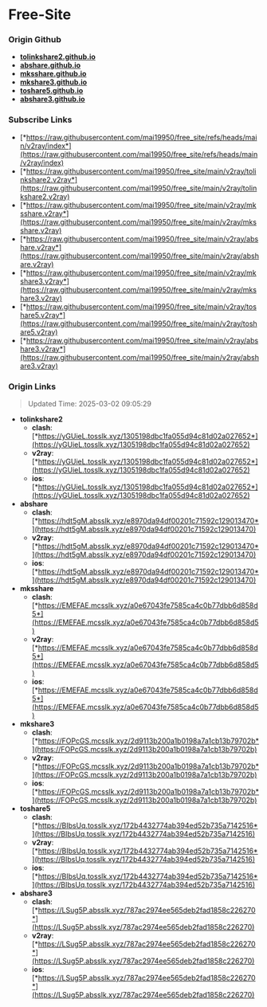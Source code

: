 # Free-Site

### Origin Github

- [**tolinkshare2.github.io**](https://github.com/tolinkshare2/tolinkshare2.github.io)
- [**abshare.github.io**](https://github.com/abshare/abshare.github.io)
- [**mksshare.github.io**](https://github.com/mksshare/mksshare.github.io)
- [**mkshare3.github.io**](https://github.com/mkshare3/mkshare3.github.io)
- [**toshare5.github.io**](https://github.com/toshare5/toshare5.github.io)
- [**abshare3.github.io**](https://github.com/abshare3/abshare3.github.io)

### Subscribe Links

- [*https://raw.githubusercontent.com/mai19950/free_site/refs/heads/main/v2ray/index*](https://raw.githubusercontent.com/mai19950/free_site/refs/heads/main/v2ray/index)
- [*https://raw.githubusercontent.com/mai19950/free_site/main/v2ray/tolinkshare2.v2ray*](https://raw.githubusercontent.com/mai19950/free_site/main/v2ray/tolinkshare2.v2ray)
- [*https://raw.githubusercontent.com/mai19950/free_site/main/v2ray/mksshare.v2ray*](https://raw.githubusercontent.com/mai19950/free_site/main/v2ray/mksshare.v2ray)
- [*https://raw.githubusercontent.com/mai19950/free_site/main/v2ray/abshare.v2ray*](https://raw.githubusercontent.com/mai19950/free_site/main/v2ray/abshare.v2ray)
- [*https://raw.githubusercontent.com/mai19950/free_site/main/v2ray/mkshare3.v2ray*](https://raw.githubusercontent.com/mai19950/free_site/main/v2ray/mkshare3.v2ray)
- [*https://raw.githubusercontent.com/mai19950/free_site/main/v2ray/toshare5.v2ray*](https://raw.githubusercontent.com/mai19950/free_site/main/v2ray/toshare5.v2ray)
- [*https://raw.githubusercontent.com/mai19950/free_site/main/v2ray/abshare3.v2ray*](https://raw.githubusercontent.com/mai19950/free_site/main/v2ray/abshare3.v2ray)

### Origin Links

> Updated Time: 2025-03-02 09:05:29

- **tolinkshare2**
  - **clash**: [*https://yGUieL.tosslk.xyz/1305198dbc1fa055d94c81d02a027652*](https://yGUieL.tosslk.xyz/1305198dbc1fa055d94c81d02a027652)
  - **v2ray**: [*https://yGUieL.tosslk.xyz/1305198dbc1fa055d94c81d02a027652*](https://yGUieL.tosslk.xyz/1305198dbc1fa055d94c81d02a027652)
  - **ios**: [*https://yGUieL.tosslk.xyz/1305198dbc1fa055d94c81d02a027652*](https://yGUieL.tosslk.xyz/1305198dbc1fa055d94c81d02a027652)
- **abshare**
  - **clash**: [*https://hdt5gM.absslk.xyz/e8970da94df00201c71592c129013470*](https://hdt5gM.absslk.xyz/e8970da94df00201c71592c129013470)
  - **v2ray**: [*https://hdt5gM.absslk.xyz/e8970da94df00201c71592c129013470*](https://hdt5gM.absslk.xyz/e8970da94df00201c71592c129013470)
  - **ios**: [*https://hdt5gM.absslk.xyz/e8970da94df00201c71592c129013470*](https://hdt5gM.absslk.xyz/e8970da94df00201c71592c129013470)
- **mksshare**
  - **clash**: [*https://EMEFAE.mcsslk.xyz/a0e67043fe7585ca4c0b77dbb6d858d5*](https://EMEFAE.mcsslk.xyz/a0e67043fe7585ca4c0b77dbb6d858d5)
  - **v2ray**: [*https://EMEFAE.mcsslk.xyz/a0e67043fe7585ca4c0b77dbb6d858d5*](https://EMEFAE.mcsslk.xyz/a0e67043fe7585ca4c0b77dbb6d858d5)
  - **ios**: [*https://EMEFAE.mcsslk.xyz/a0e67043fe7585ca4c0b77dbb6d858d5*](https://EMEFAE.mcsslk.xyz/a0e67043fe7585ca4c0b77dbb6d858d5)
- **mkshare3**
  - **clash**: [*https://FOPcGS.mcsslk.xyz/2d9113b200a1b0198a7a1cb13b79702b*](https://FOPcGS.mcsslk.xyz/2d9113b200a1b0198a7a1cb13b79702b)
  - **v2ray**: [*https://FOPcGS.mcsslk.xyz/2d9113b200a1b0198a7a1cb13b79702b*](https://FOPcGS.mcsslk.xyz/2d9113b200a1b0198a7a1cb13b79702b)
  - **ios**: [*https://FOPcGS.mcsslk.xyz/2d9113b200a1b0198a7a1cb13b79702b*](https://FOPcGS.mcsslk.xyz/2d9113b200a1b0198a7a1cb13b79702b)
- **toshare5**
  - **clash**: [*https://BIbsUq.tosslk.xyz/172b4432774ab394ed52b735a7142516*](https://BIbsUq.tosslk.xyz/172b4432774ab394ed52b735a7142516)
  - **v2ray**: [*https://BIbsUq.tosslk.xyz/172b4432774ab394ed52b735a7142516*](https://BIbsUq.tosslk.xyz/172b4432774ab394ed52b735a7142516)
  - **ios**: [*https://BIbsUq.tosslk.xyz/172b4432774ab394ed52b735a7142516*](https://BIbsUq.tosslk.xyz/172b4432774ab394ed52b735a7142516)
- **abshare3**
  - **clash**: [*https://LSug5P.absslk.xyz/787ac2974ee565deb2fad1858c226270*](https://LSug5P.absslk.xyz/787ac2974ee565deb2fad1858c226270)
  - **v2ray**: [*https://LSug5P.absslk.xyz/787ac2974ee565deb2fad1858c226270*](https://LSug5P.absslk.xyz/787ac2974ee565deb2fad1858c226270)
  - **ios**: [*https://LSug5P.absslk.xyz/787ac2974ee565deb2fad1858c226270*](https://LSug5P.absslk.xyz/787ac2974ee565deb2fad1858c226270)
